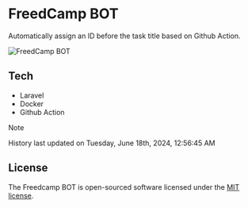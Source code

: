 # FreedCamp BOT

Automatically assign an ID before the task title based on Github Action.

![FreedCamp BOT](https://repository-images.githubusercontent.com/737932867/7d34798b-2680-471c-b089-a78a718d3d6a)

## Tech

- Laravel
- Docker
- Github Action

> [!NOTE]  
> History last updated on Tuesday, June 18th, 2024, 12:56:45 AM

## License

The Freedcamp BOT is open-sourced software licensed under the [MIT license](https://opensource.org/licenses/MIT).
